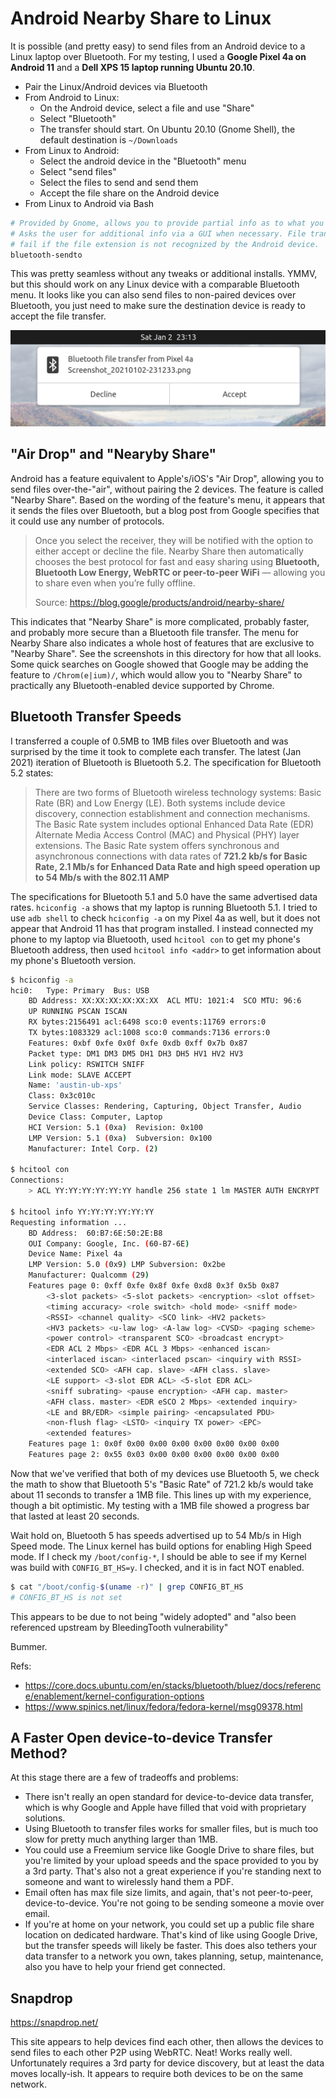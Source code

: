 # Android Nearby Share to Linux

It is possible (and pretty easy) to send files from an Android device to a Linux laptop over Bluetooth. For my testing, I used a **Google Pixel 4a on Android 11** and a **Dell XPS 15 laptop running Ubuntu 20.10**.

- Pair the Linux/Android devices via Bluetooth
- From Android to Linux:
    - On the Android device, select a file and use "Share"
    - Select "Bluetooth"
    - The transfer should start. On Ubuntu 20.10 (Gnome Shell), the default destination is `~/Downloads`
- From Linux to Android:
    - Select the android device in the "Bluetooth" menu
    - Select "send files"
    - Select the files to send and send them
    - Accept the file share on the Android device
- From Linux to Android via Bash

```bash
# Provided by Gnome, allows you to provide partial info as to what you want to transfer where.
# Asks the user for additional info via a GUI when necessary. File transfers unfortunately
# fail if the file extension is not recognized by the Android device.
bluetooth-sendto
```

This was pretty seamless without any tweaks or additional installs. YMMV, but this should work on any Linux device with a comparable Bluetooth menu. It looks like you can also send files to non-paired devices over Bluetooth, you just need to make sure the destination device is ready to accept the file transfer.

![](./Accepting%20Files%20over%20Bluetooth%20without%20Device%20Pairing.png)

## "Air Drop" and "Nearyby Share"

Android has a feature equivalent to Apple's/iOS's "Air Drop", allowing you to send files over-the-"air", without pairing the 2 devices. The feature is called "Nearby Share". Based on the wording of the feature's menu, it appears that it sends the files over Bluetooth, but a blog post from Google specifies that it could use any number of protocols.

> Once you select the receiver, they will be notified with the option to either accept or decline the file. Nearby Share then automatically chooses the best protocol for fast and easy sharing using **Bluetooth, Bluetooth Low Energy, WebRTC or peer-to-peer WiFi** — allowing you to share even when you’re fully offline.
>
> Source: https://blog.google/products/android/nearby-share/

This indicates that "Nearby Share" is more complicated, probably faster, and probably more secure than a Bluetooth file transfer. The menu for Nearby Share also indicates a whole host of features that are exclusive to "Nearby Share". See the screenshots in this directory for how that all looks. Some quick searches on Google showed that Google may be adding the feature to `/Chrom(e|ium)/`, which would allow you to "Nearby Share" to practically any Bluetooth-enabled device supported by Chrome.

## Bluetooth Transfer Speeds

I transferred a couple of 0.5MB to 1MB files over Bluetooth and was surprised by the time it took to complete each transfer. The latest (Jan 2021) iteration of Bluetooth is Bluetooth 5.2. The specification for Bluetooth 5.2 states:

> There are two forms of Bluetooth wireless technology systems: Basic Rate (BR) and Low Energy (LE). Both systems include device discovery, connection establishment and connection mechanisms. The Basic Rate system includes optional Enhanced Data Rate (EDR) Alternate Media Access Control (MAC) and Physical (PHY) layer extensions. The Basic Rate system offers synchronous and asynchronous connections with data rates of **721.2 kb/s for Basic Rate, 2.1 Mb/s for Enhanced Data Rate and high speed operation up to 54 Mb/s with the 802.11 AMP**

The specifications for Bluetooth 5.1 and 5.0 have the same advertised data rates. `hciconfig -a` shows that my laptop is running Bluetooth 5.1. I tried to use `adb shell` to check `hciconfig -a` on my Pixel 4a as well, but it does not appear that Android 11 has that program installed. I instead connected my phone to my laptop via Bluetooth, used `hcitool con` to get my phone's Bluetooth address, then used `hcitool info <addr>` to get information about my phone's Bluetooth version.

```bash
$ hciconfig -a
hci0:	Type: Primary  Bus: USB
	BD Address: XX:XX:XX:XX:XX:XX  ACL MTU: 1021:4  SCO MTU: 96:6
	UP RUNNING PSCAN ISCAN 
	RX bytes:2156491 acl:6498 sco:0 events:11769 errors:0
	TX bytes:1083329 acl:1008 sco:0 commands:7136 errors:0
	Features: 0xbf 0xfe 0x0f 0xfe 0xdb 0xff 0x7b 0x87
	Packet type: DM1 DM3 DM5 DH1 DH3 DH5 HV1 HV2 HV3 
	Link policy: RSWITCH SNIFF 
	Link mode: SLAVE ACCEPT 
	Name: 'austin-ub-xps'
	Class: 0x3c010c
	Service Classes: Rendering, Capturing, Object Transfer, Audio
	Device Class: Computer, Laptop
	HCI Version: 5.1 (0xa)  Revision: 0x100
	LMP Version: 5.1 (0xa)  Subversion: 0x100
	Manufacturer: Intel Corp. (2)

$ hcitool con
Connections:
	> ACL YY:YY:YY:YY:YY:YY handle 256 state 1 lm MASTER AUTH ENCRYPT 

$ hcitool info YY:YY:YY:YY:YY:YY
Requesting information ...
	BD Address:  60:B7:6E:50:2E:B8
	OUI Company: Google, Inc. (60-B7-6E)
	Device Name: Pixel 4a
	LMP Version: 5.0 (0x9) LMP Subversion: 0x2be
	Manufacturer: Qualcomm (29)
	Features page 0: 0xff 0xfe 0x8f 0xfe 0xd8 0x3f 0x5b 0x87
		<3-slot packets> <5-slot packets> <encryption> <slot offset> 
		<timing accuracy> <role switch> <hold mode> <sniff mode> 
		<RSSI> <channel quality> <SCO link> <HV2 packets> 
		<HV3 packets> <u-law log> <A-law log> <CVSD> <paging scheme> 
		<power control> <transparent SCO> <broadcast encrypt> 
		<EDR ACL 2 Mbps> <EDR ACL 3 Mbps> <enhanced iscan> 
		<interlaced iscan> <interlaced pscan> <inquiry with RSSI> 
		<extended SCO> <AFH cap. slave> <AFH class. slave> 
		<LE support> <3-slot EDR ACL> <5-slot EDR ACL> 
		<sniff subrating> <pause encryption> <AFH cap. master> 
		<AFH class. master> <EDR eSCO 2 Mbps> <extended inquiry> 
		<LE and BR/EDR> <simple pairing> <encapsulated PDU> 
		<non-flush flag> <LSTO> <inquiry TX power> <EPC> 
		<extended features> 
	Features page 1: 0x0f 0x00 0x00 0x00 0x00 0x00 0x00 0x00
	Features page 2: 0x55 0x03 0x00 0x00 0x00 0x00 0x00 0x00
```

Now that we've verified that both of my devices use Bluetooth 5, we check the math to show that Bluetooth 5's "Basic Rate" of 721.2 kb/s would take about 11 seconds to transfer a 1MB file. This lines up with my experience, though a bit optimistic. My testing with a 1MB file showed a progress bar that lasted at least 20 seconds.

Wait hold on, Bluetooth 5 has speeds advertised up to 54 Mb/s in High Speed mode. The Linux kernel has build options for enabling High Speed mode. If I check my `/boot/config-*`, I should be able to see if my Kernel was build with `CONFIG_BT_HS=y`. I checked, and it is in fact NOT enabled.


```bash
$ cat "/boot/config-$(uname -r)" | grep CONFIG_BT_HS
# CONFIG_BT_HS is not set
```

This appears to be due to not being "widely adopted" and "also been referenced upstream by BleedingTooth vulnerability"

Bummer.

Refs:
- https://core.docs.ubuntu.com/en/stacks/bluetooth/bluez/docs/reference/enablement/kernel-configuration-options
- https://www.spinics.net/linux/fedora/fedora-kernel/msg09378.html


## A Faster Open device-to-device Transfer Method?

At this stage there are a few of tradeoffs and problems:

- There isn't really an open standard for device-to-device data transfer, which is why Google and Apple have filled that void with proprietary solutions.
- Using Bluetooth to transfer files works for smaller files, but is much too slow for pretty much anything larger than 1MB.
- You could use a Freemium service like Google Drive to share files, but you're limited by your upload speeds and the space provided to you by a 3rd party. That's also not a great experience if you're standing next to someone and want to wirelessly hand them a PDF.
- Email often has max file size limits, and again, that's not peer-to-peer, device-to-device. You're not going to be sending someone a movie over email.
- If you're at home on your network, you could set up a public file share location on dedicated hardware. That's kind of like using Google Drive, but the transfer speeds will likely be faster. This does also tethers your data transfer to a network you own, takes planning, setup, maintenance, also you have to help your friend get connected.


## Snapdrop

https://snapdrop.net/

This site appears to help devices find each other, then allows the devices to send files to each other P2P using WebRTC. Neat! Works really well. Unfortunately requires a 3rd party for device discovery, but at least the data moves locally-ish. It appears to require both devices to be on the same network.
